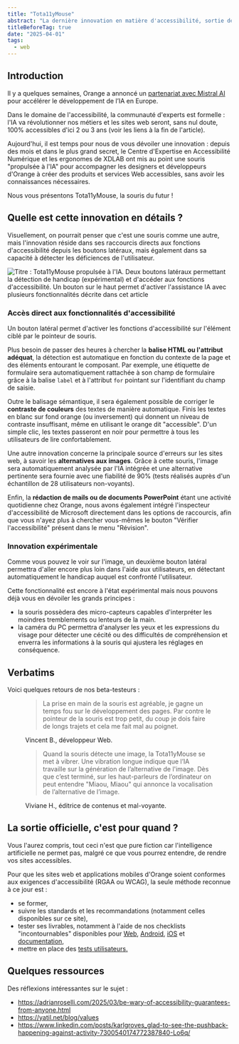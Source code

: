 ```yaml
---
title: "Tota11yMouse"
abstract: "La dernière innovation en matière d'accessibilité, sortie des cartons d'Orange"
titleBeforeTag: true
date: "2025-04-01"
tags:
  - web
---
```


## Introduction
Il y a quelques semaines, Orange a annoncé un <a href="https://newsroom.orange.com/orange-et-mistral-ai-signent-un-partenariat-strategique-pour-accelerer-le-developpement-de-lia-en-europe/">partenariat avec Mistral AI</a> pour accélérer le développement de l’<abbr>IA</abbr> en Europe.

Dans le domaine de l'accessibilité, la communauté d'experts est formelle : l'IA va révolutionner nos métiers et les sites web seront, sans nul doute, 100% accessibles d'ici 2 ou 3 ans (voir les liens à la fin de l'article).

Aujourd'hui, il est temps pour nous de vous dévoiler une innovation : depuis des mois et dans le plus grand secret, le Centre d'Expertise en Accessibilité Numérique et les ergonomes de XDLAB ont mis au point une souris "propulsée à l'IA" pour accompagner les designers et développeurs d'Orange à créer des produits et services Web accessibles, sans avoir les connaissances nécessaires.

Nous vous présentons Tota11yMouse, la souris du futur !


##  Quelle est cette innovation en détails ?
Visuellement, on pourrait penser que c'est une souris comme une autre, mais l'innovation réside dans ses raccourcis directs aux fonctions d'accessibilité depuis les boutons latéraux, mais également dans sa capacité à détecter les déficiences de l'utilisateur.

![Titre : Tota11yMouse propulsée à l'IA. Deux boutons latéraux permettant la détection de handicap (expérimental) et d'accéder aux fonctions d'accessibilité. Un bouton sur le haut permet d'activer l'assistance IA avec plusieurs fonctionnalités décrite dans cet article](../images/TotallyMouse.png)


### Accès direct aux fonctionnalités d'accessibilité
Un bouton latéral permet d'activer les fonctions d'accessibilité sur l'élément ciblé par le pointeur de souris.

Plus besoin de passer des heures à chercher la <strong>balise HTML ou l'attribut adéquat</strong>, la détection est automatique en fonction du contexte de la page et des éléments entourant le composant. 
Par exemple, une étiquette de formulaire sera automatiquement rattachée à son champ de formulaire grâce à la balise <code>label</code> et à l'attribut <code>for</code> pointant sur l'identifiant du champ de saisie.

Outre le balisage sémantique, il sera également possible de corriger le <strong>contraste de couleurs</strong> des textes de manière automatique.
Finis les textes en blanc sur fond orange (ou inversement) qui donnent un niveau de contraste insuffisant, même en utilisant le orange dit "accessible". 
D'un simple clic, les textes passeront en noir pour permettre à tous les utilisateurs de lire confortablement.

Une autre innovation concerne la principale source d'erreurs sur les sites web, à savoir les <strong>alternatives aux images</strong>. 
Grâce à cette souris, l'image sera automatiquement analysée par l'IA intégrée et une alternative pertinente sera fournie avec une fiabilité de 90% (tests réalisés auprès d'un échantillon de 28 utilisateurs non-voyants).

Enfin, la <strong>rédaction de mails ou de documents PowerPoint</strong> étant une activité quotidienne chez Orange, nous avons également intégré l'inspecteur d'accessibilité de Microsoft directement dans les options de raccourcis, afin que vous n'ayez plus à chercher vous-mêmes le bouton "Vérifier l'accessibilité" présent dans le menu "Révision".


### Innovation expérimentale
Comme vous pouvez le voir sur l'image, un deuxième bouton latéral permettra d'aller encore plus loin dans l'aide aux utilisateurs, en détectant automatiquement le handicap auquel est confronté l'utilisateur. 

Cette fonctionnalité est encore à l'état expérimental mais nous pouvons déjà vous en dévoiler les grands principes :

- la souris possèdera des micro-capteurs capables d'interpréter les moindres tremblements ou lenteurs de la main.
- la caméra du PC permettra d'analyser les yeux et les expressions du visage pour détecter une cécité ou des difficultés de compréhension et enverra les informations à la souris qui ajustera les réglages en conséquence.

## Verbatims
Voici quelques retours de nos beta-testeurs :
<figure><blockquote class="blockquote"><p>La prise en main de la souris est agréable, je gagne un temps fou sur le développement des pages. Par contre le pointeur de la souris est trop petit, du coup je dois faire de longs trajets et cela me fait mal au poignet.</p></blockquote><figcaption class="blockquote-footer">Vincent B., développeur Web.</figcaption></figure>
<figure><blockquote  class="blockquote"><p>Quand la souris détecte une image, la Tota11yMouse se met à vibrer. Une vibration longue indique que l’IA travaille sur la génération de l’alternative de l'image. Dès que c’est terminé, sur les haut-parleurs de l’ordinateur on peut entendre "Miaou, Miaou" qui annonce la vocalisation de l’alternative de l’image.</p></blockquote><figcaption class="blockquote-footer">Viviane H., éditrice de contenus et mal-voyante.</figcaption></figure>

## La sortie officielle, c'est pour quand ?
Vous l'aurez compris, tout ceci n'est que pure fiction car l'intelligence artificielle ne permet pas, malgré ce que vous pourrez entendre, de rendre vos sites accessibles.

Pour que les sites web et applications mobiles d'Orange soient conformes aux exigences d'accessibilité (RGAA ou WCAG), la seule méthode reconnue à ce jour est :
- se former,
- suivre les standards et les recommandations (notamment celles disponibles sur ce site),
- tester ses livrables, notamment à l'aide de nos checklists "incontournables" disponibles pour <a href=/fr/web/checklist-initiale>Web</a>, <a href=/fr/android/checklist>Android</a>, <a href=/fr/ios/checklist>iOS</a> et <a href=/fr/contenu-et-communication/incontournables>documentation</a>,
- mettre en place des <a href="/fr/methode-tests-utilisateur/#methode-de-test-daccessibilite-avec-des-dutilisateurs">tests utilisateurs.</a>

## Quelques ressources
Des réflexions intéressantes sur le sujet :
- https://adrianroselli.com/2025/03/be-wary-of-accessibility-guarantees-from-anyone.html
- https://yatil.net/blog/values
- https://www.linkedin.com/posts/karlgroves_glad-to-see-the-pushback-happening-against-activity-7300540174772387840-Lo6q/
